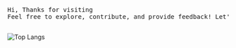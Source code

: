 <pre>
Hi, Thanks for visiting
Feel free to explore, contribute, and provide feedback! Let's build something awesome together.
  
</pre> 
![Top Langs](https://github-readme-stats.vercel.app/api/top-langs/?username=Ananddudi&size_weight=0.5&count_weight=0.5)
